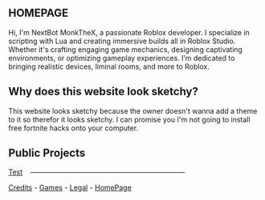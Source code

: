 ## HOMEPAGE

Hi, I'm NextBot MonkTheX, a passionate Roblox developer. I specialize in scripting with Lua and creating immersive builds all in Roblox Studio. Whether it's crafting engaging game mechanics, designing captivating environments, or optimizing gameplay experiences. I’m dedicated to bringing realistic devices, liminal rooms, and more to Roblox.

## Why does this website look sketchy?

This website looks sketchy because the owner doesn't wanna add a theme to it so therefor it looks sketchy. I can promise you I'm not going to install free fortnite hacks onto your computer.

## Public Projects

[Test](https://monkthex.github.io/testPart1)
‎
‎
‎
‎——————————————————————

[Credits]() - [Games]() - [Legal]() - [HomePage](https://monkthex.github.io/)
